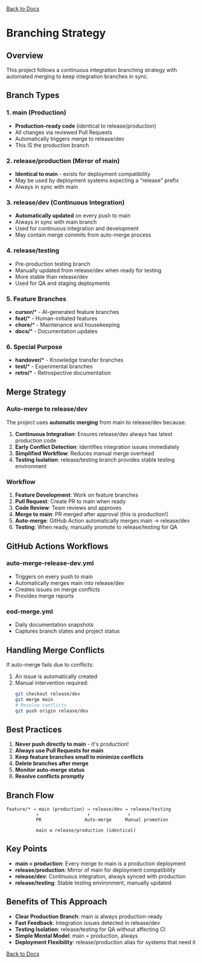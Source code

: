 [Back to Docs](../)

# Branching Strategy

## Overview

This project follows a continuous integration branching strategy with automated merging to keep integration branches in sync.

## Branch Types

### 1. **main** (Production)
- **Production-ready code** (identical to release/production)
- All changes via reviewed Pull Requests
- Automatically triggers merge to release/dev
- This IS the production branch

### 2. **release/production** (Mirror of main)
- **Identical to main** - exists for deployment compatibility
- May be used by deployment systems expecting a "release" prefix
- Always in sync with main

### 3. **release/dev** (Continuous Integration)
- **Automatically updated** on every push to main
- Always in sync with main branch
- Used for continuous integration and development
- May contain merge commits from auto-merge process

### 4. **release/testing** 
- Pre-production testing branch
- Manually updated from release/dev when ready for testing
- More stable than release/dev
- Used for QA and staging deployments

### 5. **Feature Branches**
- **cursor/*** - AI-generated feature branches
- **feat/*** - Human-initiated features
- **chore/*** - Maintenance and housekeeping
- **docs/*** - Documentation updates

### 6. **Special Purpose**
- **handover/*** - Knowledge transfer branches
- **test/*** - Experimental branches
- **retro/*** - Retrospective documentation

## Merge Strategy

### Auto-merge to release/dev

The project uses **automatic merging** from main to release/dev because:

1. **Continuous Integration**: Ensures release/dev always has latest production code
2. **Early Conflict Detection**: Identifies integration issues immediately
3. **Simplified Workflow**: Reduces manual merge overhead
4. **Testing Isolation**: release/testing branch provides stable testing environment

### Workflow

1. **Feature Development**: Work on feature branches
2. **Pull Request**: Create PR to main when ready
3. **Code Review**: Team reviews and approves
4. **Merge to main**: PR merged after approval (this is production!)
5. **Auto-merge**: GitHub Action automatically merges main → release/dev
6. **Testing**: When ready, manually promote to release/testing for QA

## GitHub Actions Workflows

### auto-merge-release-dev.yml
- Triggers on every push to main
- Automatically merges main into release/dev
- Creates issues on merge conflicts
- Provides merge reports

### eod-merge.yml
- Daily documentation snapshots
- Captures branch states and project status

## Handling Merge Conflicts

If auto-merge fails due to conflicts:

1. An issue is automatically created
2. Manual intervention required:
   ```bash
   git checkout release/dev
   git merge main
   # Resolve conflicts
   git push origin release/dev
   ```

## Best Practices

1. **Never push directly to main** - it's production!
2. **Always use Pull Requests for main**
3. **Keep feature branches small to minimize conflicts**
4. **Delete branches after merge**
5. **Monitor auto-merge status**
6. **Resolve conflicts promptly**

## Branch Flow

```
feature/* → main (production) → release/dev → release/testing
           ↑                  ↑              ↑
           PR                Auto-merge     Manual promotion
           
           main ≡ release/production (identical)
```

## Key Points

- **main = production**: Every merge to main is a production deployment
- **release/production**: Mirror of main for deployment compatibility
- **release/dev**: Continuous integration, always synced with production
- **release/testing**: Stable testing environment, manually updated

## Benefits of This Approach

- **Clear Production Branch**: main is always production-ready
- **Fast Feedback**: Integration issues detected in release/dev
- **Testing Isolation**: release/testing for QA without affecting CI
- **Simple Mental Model**: main = production, always
- **Deployment Flexibility**: release/production alias for systems that need it

[Back to Docs](../)
